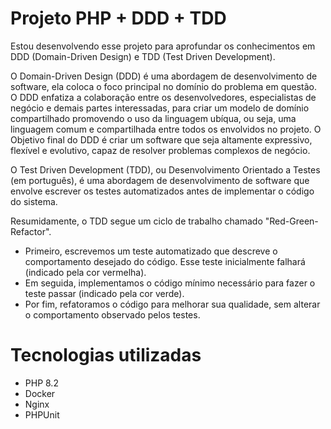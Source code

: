 # Projeto PHP + DDD + TDD
Estou desenvolvendo esse projeto para aprofundar os conhecimentos em DDD (Domain-Driven Design) e TDD (Test Driven Development).

O Domain-Driven Design (DDD) é uma abordagem de desenvolvimento de software, ela coloca o foco principal no domínio do problema em questão. O DDD enfatiza a colaboração entre os desenvolvedores, especialistas de negócio e demais partes interessadas, para criar um modelo de domínio compartilhado promovendo o uso da linguagem ubíqua, ou seja, uma linguagem comum e compartilhada entre todos os envolvidos no projeto.
O Objetivo final do DDD é criar um software que seja altamente expressivo, flexível e evolutivo, capaz de resolver problemas complexos de negócio.

O Test Driven Development (TDD), ou Desenvolvimento Orientado a Testes (em português), é uma abordagem de desenvolvimento de software que envolve escrever os testes automatizados antes de implementar o código do sistema.

Resumidamente, o TDD segue um ciclo de trabalho chamado "Red-Green-Refactor".
- Primeiro, escrevemos um teste automatizado que descreve o comportamento desejado do código. Esse teste inicialmente falhará (indicado pela cor vermelha). 
- Em seguida, implementamos o código mínimo necessário para fazer o teste passar (indicado pela cor verde). 
- Por fim, refatoramos o código para melhorar sua qualidade, sem alterar o comportamento observado pelos testes.

# Tecnologias utilizadas
- PHP 8.2
- Docker
- Nginx
- PHPUnit
